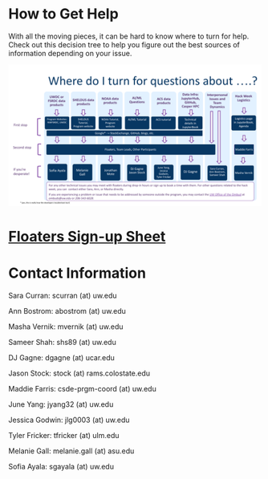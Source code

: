 # How to Get Help

With all the moving pieces, it can be hard to know where to turn for help.
Check out this decision tree to help you figure out the best sources of information depending on your issue.

![ques_dec_tree](../img/get-help.png)

# [Floaters Sign-up Sheet](https://docs.google.com/spreadsheets/d/1Tt4WAMBPlYKBaddAqw13D6AKEP9F5x02fXkjWP9sKzA/edit?gid=0#gid=0)

# Contact Information
Sara Curran: scurran (at) uw.edu

Ann Bostrom: abostrom (at) uw.edu 

Masha Vernik: mvernik (at) uw.edu 

Sameer Shah: shs89 (at) uw.edu 

DJ Gagne: dgagne (at) ucar.edu 

Jason Stock: stock (at) rams.colostate.edu 

Maddie Farris: csde-prgm-coord (at) uw.edu 

June Yang: jyang32 (at) uw.edu 

Jessica Godwin: jlg0003 (at) uw.edu 

Tyler Fricker: tfricker (at) ulm.edu 

Melanie Gall: melanie.gall (at) asu.edu 

Sofia Ayala: sgayala (at) uw.edu 